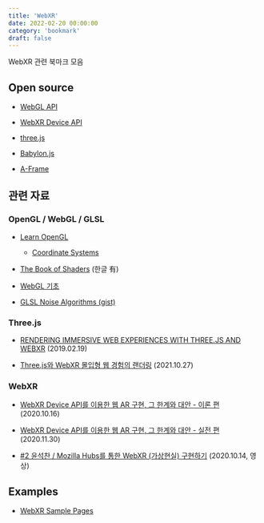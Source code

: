 ```yaml
---
title: 'WebXR'
date: 2022-02-20 00:00:00
category: 'bookmark'
draft: false
---
```


<!-- - <a href="" target="_blank"></a> -->

WebXR 관련 북마크 모음

## Open source

- <a href="https://developer.mozilla.org/en-US/docs/Web/API/WebGL_API" target="_blank">WebGL API</a>

- <a href="https://www.w3.org/TR/webxr/" target="_blank">WebXR Device API</a>

- <a href="https://threejs.org/" target="_blank">three.js</a>

- <a href="https://doc.babylonjs.com/" target="_blank">Babylon.js</a>

- <a href="https://aframe.io/" target="_blank">A-Frame</a>

## 관련 자료

### OpenGL / WebGL / GLSL

- <a href="https://learnopengl.com/" target="_blank">Learn OpenGL</a>

  - <a href="https://learnopengl.com/Getting-started/Coordinate-Systems" target="_blank">Coordinate Systems</a>

- <a href="https://thebookofshaders.com/" target="_blank">The Book of Shaders</a> (한글 有)

- <a href="https://webglfundamentals.org/webgl/lessons/ko/" target="_blank">WebGL 기초</a>

- <a href="https://gist.github.com/patriciogonzalezvivo/670c22f3966e662d2f83" target="_blank">GLSL Noise Algorithms (gist)</a>

### Three.js

- <a href="https://01.org/blogs/darktears/2019/rendering-immersive-web-experiences-threejs-webxr" target="_blank">RENDERING IMMERSIVE WEB EXPERIENCES WITH THREE.JS AND WEBXR</a> (2019.02.19)

- <a href="https://medium.com/belivvr/three-js%EC%99%80-webxr-%EB%AA%B0%EC%9E%85%ED%98%95-%EC%9B%B9-%EA%B2%BD%ED%97%98%EC%9D%98-%EB%9E%9C%EB%8D%94%EB%A7%81-b2e7b6af9dda" target="_blank">Three.js와 WebXR 몰입형 웹 경험의 랜더링</a> (2021.10.27)

### WebXR

- <a href="https://d2.naver.com/helloworld/0527763" target="_blank">WebXR Device API를 이용한 웹 AR 구현, 그 한계와 대안 - 이론 편</a> (2020.10.16)

- <a href="https://d2.naver.com/helloworld/0189619" target="_blank">WebXR Device API를 이용한 웹 AR 구현, 그 한계와 대안 - 실전 편</a> (2020.11.30)

- <a href="https://www.youtube.com/watch?v=bUk87y2VgCk" target="_blank">#2 윤석찬 / Mozilla Hubs를 통한 WebXR (가상현실) 구현하기</a> (2020.10.14, 영상)

## Examples

- <a href="https://immersive-web.github.io/webxr-samples/" target="_blank">WebXR Sample Pages</a>

<!-- - <a href="" target="_blank"></a> -->
